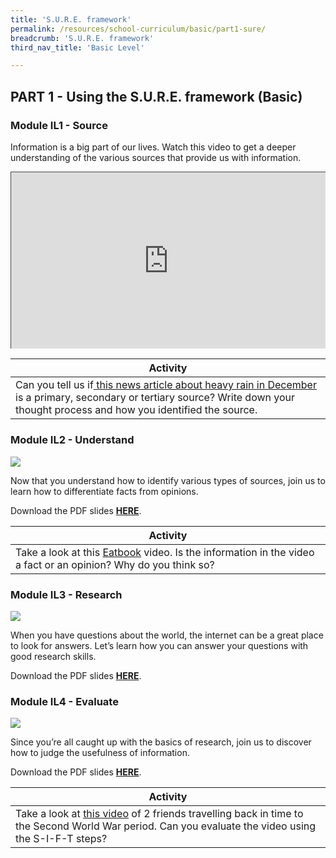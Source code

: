 ```yaml
---
title: 'S.U.R.E. framework'
permalink: /resources/school-curriculum/basic/part1-sure/
breadcrumb: 'S.U.R.E. framework'
third_nav_title: 'Basic Level'

---
```


## PART 1 - Using the S.U.R.E. framework (Basic)



### Module IL1 - Source

Information is a big part of our lives. Watch this video to get a deeper understanding of the various sources that provide us with information.

<style>.embed-container { position: relative; padding-bottom: 56.25%; height: 0; overflow: hidden; max-width: 100%; } .embed-container iframe, .embed-container object, .embed-container embed { position: absolute; top: 0; left: 0; width: 100%; height: 100%; }</style><div class='embed-container'>
<iframe src="https://nlb.ap.panopto.com/Panopto/Pages/Embed.aspx?id=3086fabd-a88c-4abd-9a3b-aff7001b926d&autoplay=false&offerviewer=true&showtitle=true&showbrand=true&captions=false&interactivity=all" height="405" width="720" style="border: 1px solid #464646;" allowfullscreen allow="autoplay"></iframe></div> 

| Activity                                                     |
| ------------------------------------------------------------ |
| Can you tell us if[ this news article about heavy rain in December](https://www.straitstimes.com/singapore/wet-weather-to-continue-with-mercury-to-dip-to-23-deg-c-on-some-days-over-rest-of-december) is a primary, secondary or tertiary source? Write down your thought process and how you identified the source. |



### Module IL2 - Understand

![](https://sure.nlb.gov.sg/images/curriculum-IL2-basic.PNG)

Now that you understand how to identify various types of sources, join us to learn how to differentiate facts from opinions.

Download the PDF slides **[HERE](https://go.gov.sg/sure-il2-basic-slides)**.

| Activity                                                     |
| ------------------------------------------------------------ |
| Take a look at this <a href="https://www.youtube.com/watch?v=pTYr9j6_Ag0&t=1s&ab_channel=Eatbook">Eatbook</a> video. Is the information in the video a fact or an opinion? Why do you think so? |



### Module IL3 - Research

![](https://sure.nlb.gov.sg/images/curriculum-IL3-basic.PNG)

When you have questions about the world, the internet can be a great place to look for answers. Let’s learn how you can answer your questions with good research skills.

Download the PDF slides **[HERE](https://go.gov.sg/sure-il3-basic-slides)**.



### Module IL4 - Evaluate

![](https://sure.nlb.gov.sg/images/curriculum-IL4-basic.PNG)

Since you’re all caught up with the basics of research, join us to discover how to judge the usefulness of information.

Download the PDF slides **[HERE](https://go.gov.sg/sure-il4-basic-slides)**.

| Activity                                                     |
| ------------------------------------------------------------ |
| Take a look at [this video](https://nlb.ap.panopto.com/Panopto/Pages/Viewer.aspx?id=a5054136-b901-44be-b142-af27006a1bef) of 2 friends travelling back in time to the Second World War period. Can you evaluate the video using the S-I-F-T steps? |

